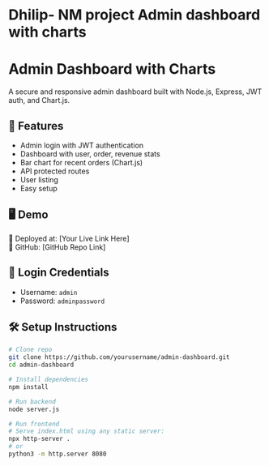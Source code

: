 # Dhilip- NM project Admin dashboard with charts
# Admin Dashboard with Charts

A secure and responsive admin dashboard built with Node.js, Express, JWT auth, and Chart.js.

## 🔧 Features

- Admin login with JWT authentication
- Dashboard with user, order, revenue stats
- Bar chart for recent orders (Chart.js)
- API protected routes
- User listing
- Easy setup

## 🖥️ Demo

🚀 Deployed at: [Your Live Link Here]  
🔗 GitHub: [GitHub Repo Link]

## 🔐 Login Credentials

- Username: `admin`
- Password: `adminpassword`

## 🛠️ Setup Instructions

```bash
# Clone repo
git clone https://github.com/yourusername/admin-dashboard.git
cd admin-dashboard

# Install dependencies
npm install

# Run backend
node server.js

# Run frontend
# Serve index.html using any static server:
npx http-server .
# or
python3 -m http.server 8080
